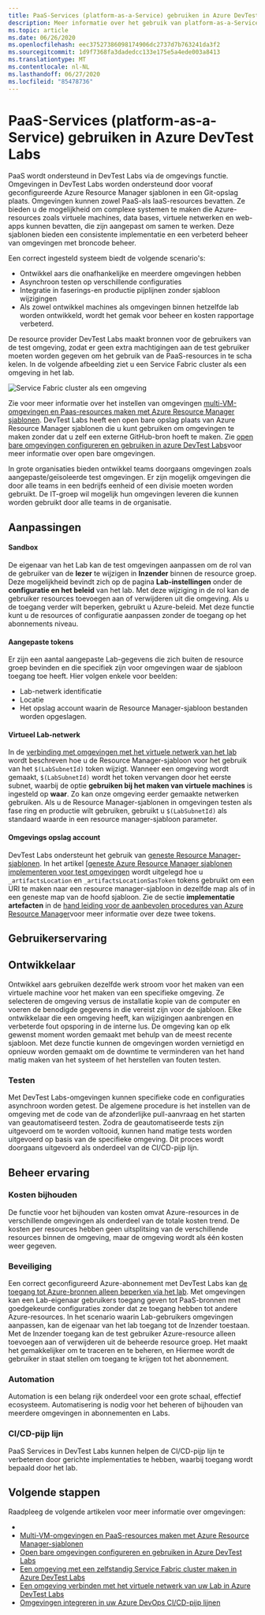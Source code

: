```yaml
---
title: PaaS-Services (platform-as-a-Service) gebruiken in Azure DevTest Labs
description: Meer informatie over het gebruik van platform-as-a-Service-(Pass) services in Azure DevTest Labs.
ms.topic: article
ms.date: 06/26/2020
ms.openlocfilehash: eec37527386098174906dc2737d7b763241da3f2
ms.sourcegitcommit: 1d9f7368fa3dadedcc133e175e5a4ede003a8413
ms.translationtype: MT
ms.contentlocale: nl-NL
ms.lasthandoff: 06/27/2020
ms.locfileid: "85478736"
---
```

# <a name="use-platform-as-a-service-paas-services-in-azure-devtest-labs"></a>PaaS-Services (platform-as-a-Service) gebruiken in Azure DevTest Labs
PaaS wordt ondersteund in DevTest Labs via de omgevings functie. Omgevingen in DevTest Labs worden ondersteund door vooraf geconfigureerde Azure Resource Manager sjablonen in een Git-opslag plaats. Omgevingen kunnen zowel PaaS-als IaaS-resources bevatten. Ze bieden u de mogelijkheid om complexe systemen te maken die Azure-resources zoals virtuele machines, data bases, virtuele netwerken en web-apps kunnen bevatten, die zijn aangepast om samen te werken. Deze sjablonen bieden een consistente implementatie en een verbeterd beheer van omgevingen met broncode beheer. 

Een correct ingesteld systeem biedt de volgende scenario's: 

- Ontwikkel aars die onafhankelijke en meerdere omgevingen hebben
- Asynchroon testen op verschillende configuraties
- Integratie in faserings-en productie pijplijnen zonder sjabloon wijzigingen
- Als zowel ontwikkel machines als omgevingen binnen hetzelfde lab worden ontwikkeld, wordt het gemak voor beheer en kosten rapportage verbeterd.  

De resource provider DevTest Labs maakt bronnen voor de gebruikers van de test omgeving, zodat er geen extra machtigingen aan de test gebruiker moeten worden gegeven om het gebruik van de PaaS-resources in te scha kelen. In de volgende afbeelding ziet u een Service Fabric cluster als een omgeving in het lab.

![Service Fabric cluster als een omgeving](./media/create-environment-service-fabric-cluster/cluster-created.png)

Zie voor meer informatie over het instellen van omgevingen [multi-VM-omgevingen en Paas-resources maken met Azure Resource Manager sjablonen](devtest-lab-create-environment-from-arm.md). DevTest Labs heeft een open bare opslag plaats van Azure Resource Manager sjablonen die u kunt gebruiken om omgevingen te maken zonder dat u zelf een externe GitHub-bron hoeft te maken. Zie [open bare omgevingen configureren en gebruiken in azure DevTest Labs](devtest-lab-configure-use-public-environments.md)voor meer informatie over open bare omgevingen.

In grote organisaties bieden ontwikkel teams doorgaans omgevingen zoals aangepaste/geïsoleerde test omgevingen. Er zijn mogelijk omgevingen die door alle teams in een bedrijfs eenheid of een divisie moeten worden gebruikt. De IT-groep wil mogelijk hun omgevingen leveren die kunnen worden gebruikt door alle teams in de organisatie.  

## <a name="customizations"></a>Aanpassingen

#### <a name="sandbox"></a>Sandbox 
De eigenaar van het Lab kan de test omgevingen aanpassen om de rol van de gebruiker van de **lezer** te wijzigen in **Inzender** binnen de resource groep. Deze mogelijkheid bevindt zich op de pagina **Lab-instellingen** onder de **configuratie en het beleid** van het lab. Met deze wijziging in de rol kan de gebruiker resources toevoegen aan of verwijderen uit die omgeving. Als u de toegang verder wilt beperken, gebruikt u Azure-beleid. Met deze functie kunt u de resources of configuratie aanpassen zonder de toegang op het abonnements niveau.

#### <a name="custom-tokens"></a>Aangepaste tokens
Er zijn een aantal aangepaste Lab-gegevens die zich buiten de resource groep bevinden en die specifiek zijn voor omgevingen waar de sjabloon toegang toe heeft. Hier volgen enkele voor beelden: 

- Lab-netwerk identificatie
- Locatie
- Het opslag account waarin de Resource Manager-sjabloon bestanden worden opgeslagen. 
 
#### <a name="lab-virtual-network"></a>Virtueel Lab-netwerk
In de [verbinding met omgevingen met het virtuele netwerk van het lab](connect-environment-lab-virtual-network.md) wordt beschreven hoe u de Resource Manager-sjabloon voor het gebruik van het `$(LabSubnetId)` token wijzigt. Wanneer een omgeving wordt gemaakt, `$(LabSubnetId)` wordt het token vervangen door het eerste subnet, waarbij de optie **gebruiken bij het maken van virtuele machines** is ingesteld op **waar**. Zo kan onze omgeving eerder gemaakte netwerken gebruiken. Als u de Resource Manager-sjablonen in omgevingen testen als fase ring en productie wilt gebruiken, gebruikt u `$(LabSubnetId)` als standaard waarde in een resource manager-sjabloon parameter. 

#### <a name="environment-storage-account"></a>Omgevings opslag account
DevTest Labs ondersteunt het gebruik van [geneste Resource Manager-sjablonen](../azure-resource-manager/templates/linked-templates.md). In het artikel [[geneste Azure Resource Manager sjablonen implementeren voor test omgevingen](deploy-nested-template-environments.md) wordt uitgelegd hoe u `_artifactsLocation` en `_artifactsLocationSasToken` tokens gebruikt om een URI te maken naar een resource manager-sjabloon in dezelfde map als of in een geneste map van de hoofd sjabloon. Zie de sectie **implementatie artefacten** in de [hand leiding voor de aanbevolen procedures van Azure Resource Manager](https://github.com/Azure/azure-quickstart-templates/blob/master/1-CONTRIBUTION-GUIDE/best-practices.md)voor meer informatie over deze twee tokens.

## <a name="user-experience"></a>Gebruikerservaring

## <a name="developer"></a>Ontwikkelaar
Ontwikkel aars gebruiken dezelfde werk stroom voor het maken van een virtuele machine voor het maken van een specifieke omgeving. Ze selecteren de omgeving versus de installatie kopie van de computer en voeren de benodigde gegevens in die vereist zijn voor de sjabloon. Elke ontwikkelaar die een omgeving heeft, kan wijzigingen aanbrengen en verbeterde fout opsporing in de interne lus. De omgeving kan op elk gewenst moment worden gemaakt met behulp van de meest recente sjabloon.  Met deze functie kunnen de omgevingen worden vernietigd en opnieuw worden gemaakt om de downtime te verminderen van het hand matig maken van het systeem of het herstellen van fouten testen.  

### <a name="testing"></a>Testen
Met DevTest Labs-omgevingen kunnen specifieke code en configuraties asynchroon worden getest. De algemene procedure is het instellen van de omgeving met de code van de afzonderlijke pull-aanvraag en het starten van geautomatiseerd testen. Zodra de geautomatiseerde tests zijn uitgevoerd om te worden voltooid, kunnen hand matige tests worden uitgevoerd op basis van de specifieke omgeving. Dit proces wordt doorgaans uitgevoerd als onderdeel van de CI/CD-pijp lijn. 

## <a name="management-experience"></a>Beheer ervaring

### <a name="cost-tracking"></a>Kosten bijhouden
De functie voor het bijhouden van kosten omvat Azure-resources in de verschillende omgevingen als onderdeel van de totale kosten trend. De kosten per resources hebben geen uitsplitsing van de verschillende resources binnen de omgeving, maar de omgeving wordt als één kosten weer gegeven.

### <a name="security"></a>Beveiliging
Een correct geconfigureerd Azure-abonnement met DevTest Labs kan [de toegang tot Azure-bronnen alleen beperken via het lab](devtest-lab-add-devtest-user.md). Met omgevingen kan een Lab-eigenaar gebruikers toegang geven tot PaaS-bronnen met goedgekeurde configuraties zonder dat ze toegang hebben tot andere Azure-resources. In het scenario waarin Lab-gebruikers omgevingen aanpassen, kan de eigenaar van het lab toegang tot de Inzender toestaan. Met de Inzender toegang kan de test gebruiker Azure-resource alleen toevoegen aan of verwijderen uit de beheerde resource groep. Het maakt het gemakkelijker om te traceren en te beheren, en Hiermee wordt de gebruiker in staat stellen om toegang te krijgen tot het abonnement.

### <a name="automation"></a>Automation
Automation is een belang rijk onderdeel voor een grote schaal, effectief ecosysteem. Automatisering is nodig voor het beheren of bijhouden van meerdere omgevingen in abonnementen en Labs.

### <a name="cicd-pipeline"></a>CI/CD-pijp lijn
PaaS Services in DevTest Labs kunnen helpen de CI/CD-pijp lijn te verbeteren door gerichte implementaties te hebben, waarbij toegang wordt bepaald door het lab.

## <a name="next-steps"></a>Volgende stappen
Raadpleeg de volgende artikelen voor meer informatie over omgevingen: 

- 
- [Multi-VM-omgevingen en PaaS-resources maken met Azure Resource Manager-sjablonen](devtest-lab-create-environment-from-arm.md)
- [Open bare omgevingen configureren en gebruiken in Azure DevTest Labs](devtest-lab-configure-use-public-environments.md)
- [Een omgeving met een zelfstandig Service Fabric cluster maken in Azure DevTest Labs](create-environment-service-fabric-cluster.md)
- [Een omgeving verbinden met het virtuele netwerk van uw Lab in Azure DevTest Labs](connect-environment-lab-virtual-network.md)
- [Omgevingen integreren in uw Azure DevOps CI/CD-pijp lijnen](integrate-environments-devops-pipeline.md)
 





